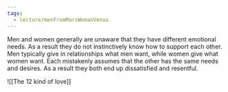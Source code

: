 ```yaml
---
tags:
  - lecture/menFromMarsWomanVenus
---
```

Men and women generally are unaware that they have different emotional
needs. As a result they do not instinctively know how to support each other.
Men typically give in relationships what men want, while women give what
women want. Each mistakenly assumes that the other has the same needs
and desires. As a result they both end up dissatisfied and resentful.


![[The 12 kind of love]]